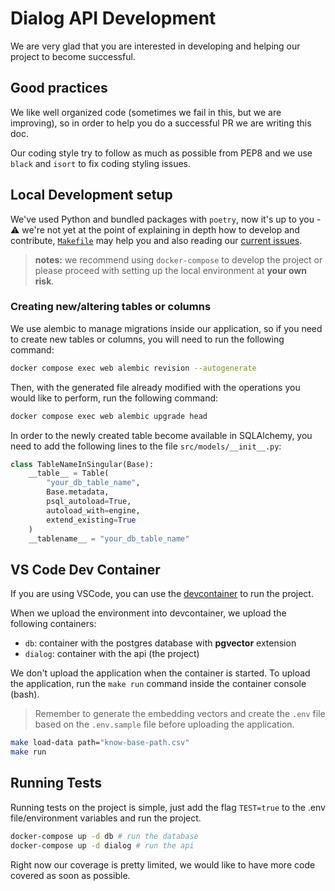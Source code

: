 # Dialog API Development

We are very glad that you are interested in developing and helping our project to become successful.

## Good practices

We like well organized code (sometimes we fail in this, but we are improving), so in order to help you do a successful PR we are writing this doc.

Our coding style try to follow as much as possible from PEP8 and we use `black` and `isort` to fix coding styling issues.

## Local Development setup

We've used Python and bundled packages with `poetry`, now it's up to you - ⚠️ we're not yet at the point of explaining in depth how to develop and contribute, [`Makefile`](Makefile) may help you and also reading our [current issues](https://github.com/talkdai/dialog/issues).

> **notes:** we recommend using `docker-compose` to develop the project or please proceed with setting up the local environment at **your own risk**.

### Creating new/altering tables or columns

We use alembic to manage migrations inside our application, so if you need to create new tables or columns, you will need to run the following command:

```bash
docker compose exec web alembic revision --autogenerate
```

Then, with the generated file already modified with the operations you would like to perform, run the following command:

```bash
docker compose exec web alembic upgrade head
```

In order to the newly created table become available in SQLAlchemy, you need to add the following lines to the file `src/models/__init__.py`:

```python
class TableNameInSingular(Base):
    __table__ = Table(
        "your_db_table_name",
        Base.metadata,
        psql_autoload=True,
        autoload_with=engine,
        extend_existing=True
    )
    __tablename__ = "your_db_table_name"
```

## VS Code Dev Container

If you are using VSCode, you can use the [devcontainer](.devcontainer) to run the project.

When we upload the environment into devcontainer, we upload the following containers:

- `db`: container with the postgres database with **pgvector** extension
- `dialog`: container with the api (the project)

We don't upload the application when the container is started. To upload the application, run the `make run` command inside the container console (bash).

> Remember to generate the embedding vectors and create the `.env` file based on the `.env.sample` file before uploading the application.

```sh
make load-data path="know-base-path.csv"
make run
```

## Running Tests

Running tests on the project is simple, just add the flag `TEST=true` to the .env file/environment variables and run the project.

```bash
docker-compose up -d db # run the database
docker-compose up -d dialog # run the api
```

Right now our coverage is pretty limited, we would like to have more code covered as soon as possible.
